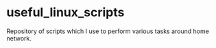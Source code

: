 # useful_linux_scripts
Repository of scripts which I use to perform various tasks around home network.
